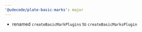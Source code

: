 ```yaml
---
'@udecode/plate-basic-marks': major
---
```


- renamed `createBasicMarkPlugins` to `createBasicMarksPlugin`